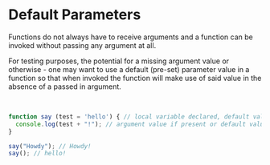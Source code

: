 # Default Parameters

Functions do not always have to receive arguments and a function can be invoked without passing any argument at all.

For testing purposes, the potential for a missing argument value or otherwise - one may want to use a default (pre-set) parameter value in a function so that when invoked the function will make use of said value in the absence of a passed in argument.

<br>

```JavaScript
function say (test = 'hello') { // local variable declared, default value assigned
  console.log(test + "!"); // argument value if present or default value used
}

say("Howdy"); // Howdy!
say(); // hello!
```